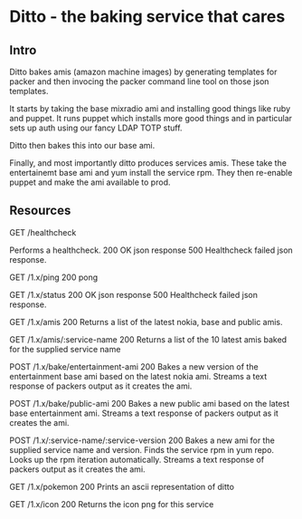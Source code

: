 # Ditto - the baking service that cares

## Intro

Ditto bakes amis (amazon machine images) by generating templates for packer and then invocing the packer command line tool on those json templates.

It starts by taking the base mixradio ami and installing good things like ruby and puppet.  It runs puppet which installs more good things and in particular sets up auth using our fancy LDAP TOTP stuff.

Ditto then bakes this into our base ami.

Finally, and most importantly ditto produces services amis. These take the entertainemt base ami and yum install the service rpm. They then re-enable puppet and make the ami available to prod.

## Resources

GET /healthcheck

Performs a healthcheck.
200 OK json response
500 Healthcheck failed json response.

GET /1.x/ping
200 pong

GET /1.x/status
200 OK json response
500 Healthcheck failed json response.

GET /1.x/amis
200 Returns a list of the latest nokia, base and public amis.

GET /1.x/amis/:service-name
200 Returns a list of the 10 latest amis baked for the supplied service name

POST /1.x/bake/entertainment-ami
200 Bakes a new version of the entertainment base ami based on the latest nokia ami.
    Streams a text response of packers output as it creates the ami.

POST /1.x/bake/public-ami
200 Bakes a new public ami based on the latest base entertainment ami.
    Streams a text response of packers output as it creates the ami.

POST /1.x/:service-name/:service-version
200 Bakes a new ami for the supplied service name and version. Finds the service rpm
    in yum repo. Looks up the rpm iteration automatically.
    Streams a text response of packers output as it creates the ami.

GET /1.x/pokemon
200 Prints an ascii representation of ditto

GET /1.x/icon
200 Returns the icon png for this service
